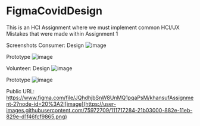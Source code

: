 # FigmaCovidDesign

This is an HCI Assignment where we must implement common HCI/UX Mistakes that were made within Assignment 1

Screenshots
Consumer:
Design
![image](https://user-images.githubusercontent.com/75972709/111717184-f4638200-882d-11eb-9a61-94bf559d2458.png)

Prototype
![image](https://user-images.githubusercontent.com/75972709/111717200-fd545380-882d-11eb-8e33-2dcc4f6aabc0.png)

Volunteer:
Design
 ![image](https://user-images.githubusercontent.com/75972709/111717253-12c97d80-882e-11eb-816c-38eda885cb0c.png)

Prototype
![image](https://user-images.githubusercontent.com/75972709/111717230-0c3b0600-882e-11eb-9804-f5e2872b4b54.png)



Public URL: https://www.figma.com/file/JQhdhjbSnW8UnMQ1pqaPsM/khansufAssignment-2?node-id=20%3A2![image](https://user-images.githubusercontent.com/75972709/111717284-21b03000-882e-11eb-829e-d1f46fcf9865.png)

